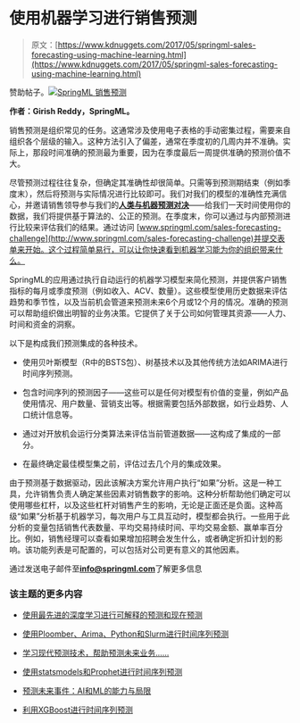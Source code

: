 # 使用机器学习进行销售预测

> 原文：[https://www.kdnuggets.com/2017/05/springml-sales-forecasting-using-machine-learning.html](https://www.kdnuggets.com/2017/05/springml-sales-forecasting-using-machine-learning.html)

赞助帖子。[![SpringML 销售预测](../Images/910ffdf58bb30ce66ee5bfce0b74d0f8.png)](http://www.springml.com/sales-forecasting-challenge)

**作者：Girish Reddy，SpringML。**

销售预测是组织常见的任务。这通常涉及使用电子表格的手动密集过程，需要来自组织各个层级的输入。这种方法引入了偏差，通常在季度初的几周内并不准确。实际上，那段时间准确的预测最为重要，因为在季度最后一周提供准确的预测价值不大。

尽管预测过程往往复杂，但确定其准确性却很简单。只需等到预测期结束（例如季度末），然后将预测与实际情况进行比较即可。我们对我们的模型的准确性充满信心，并邀请销售领导参与我们的[**人类与机器预测对决**](http://www.springml.com/sales-forecasting-challenge)——给我们一天时间使用你的数据，我们将提供基于算法的、公正的预测。在季度末，你可以通过与内部预测进行比较来评估我们的结果。通过访问 [www.springml.com/sales-forecasting-challenge](http://www.springml.com/sales-forecasting-challenge)并提交表单来开始。这个过程简单易行，可以让你快速看到机器学习能为你的组织带来什么。

SpringML的应用通过执行自动运行的机器学习模型来简化预测，并提供客户销售指标的每月或季度预测（例如收入、ACV、数量）。这些模型使用历史数据来评估趋势和季节性，以及当前机会管道来预测未来6个月或12个月的情况。准确的预测可以帮助组织做出明智的业务决策。它提供了关于公司如何管理其资源——人力、时间和资金的洞察。

以下是构成我们预测集成的各种技术。

+   使用贝叶斯模型（R中的BSTS包）、树基技术以及其他传统方法如ARIMA进行时间序列预测。

+   包含时间序列的预测因子——这些可以是任何对模型有价值的变量，例如产品使用情况、用户数量、营销支出等。根据需要包括外部数据，如行业趋势、人口统计信息等。

+   通过对开放机会运行分类算法来评估当前管道数据——这构成了集成的一部分。

+   在最终确定最佳模型集之前，评估过去几个月的集成效果。

由于预测基于数据驱动，因此该解决方案允许用户执行“如果”分析。这是一种工具，允许销售负责人确定某些因素对销售数字的影响。这种分析帮助他们确定可以使用哪些杠杆，以及这些杠杆对销售产生的影响，无论是正面还是负面。这种高级“如果”分析基于机器学习，每次用户与工具互动时，模型都会执行。一些用于此分析的变量包括销售代表数量、平均交易持续时间、平均交易金额、赢单率百分比。例如，销售经理可以查看如果增加招聘会发生什么，或者确定折扣计划的影响。该功能列表是可配置的，可以包括对公司更有意义的其他因素。

通过发送电子邮件至[**info@springml.com**](mailto:info@springml.com)了解更多信息

### 该主题的更多内容

+   [使用最先进的深度学习进行可解释的预测和现在预测](https://www.kdnuggets.com/2021/12/sota-explainable-forecasting-and-nowcasting.html)

+   [使用Ploomber、Arima、Python和Slurm进行时间序列预测](https://www.kdnuggets.com/2022/03/time-series-forecasting-ploomber-arima-python-slurm.html)

+   [学习现代预测技术，帮助预测未来业务……](https://www.kdnuggets.com/2022/12/sphere-learn-modern-forecasting-techniques-help-predict-future-business-outcomes.html)

+   [使用statsmodels和Prophet进行时间序列预测](https://www.kdnuggets.com/2023/03/time-series-forecasting-statsmodels-prophet.html)

+   [预测未来事件：AI和ML的能力与局限](https://www.kdnuggets.com/2023/06/forecasting-future-events-capabilities-limitations-ai-ml.html)

+   [利用XGBoost进行时间序列预测](https://www.kdnuggets.com/2023/08/leveraging-xgboost-timeseries-forecasting.html)

